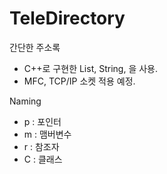 # TeleDirectory
간단한 주소록
- C++로 구현한 List, String, 을 사용.
- MFC, TCP/IP 소켓 적용 예정.



Naming
- p : 포인터
- m : 맴버변수
- r : 참조자
- C : 클래스

